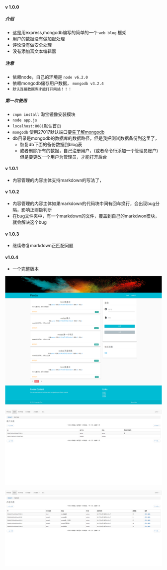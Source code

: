 ﻿#### v 1.0.0

##### 介绍
* 这是用express,mongodb编写的简单的一个 `web blog` 框架
* 用户的数据没有做加密处理
* 评论没有做安全处理
* 没有添加富文本编辑器

##### 注意
* 依赖node，自己的环境是 `node v6.2.0`
* 依赖mongodb储存用户数据， `mongodb v3.2.4`
* `默认连接数据库才能打开网站！！！`

##### 第一次使用
* `cnpm install` 淘宝镜像安装模块
* `node app.js`
* `localhost:8081`默认首页
* `mongodb` 使用27017默认端口[要先了解mongodb]()
* db目录是mongodb的数据库的数据路径，但是我把测试数据备份到这里了，
	* 恢复db下面的备份数据到blog表
	* 或者删除所有的数据，自己注册用户，(或者命令行添加一个管理员账户)但是要更改一个用户为管理员，才能打开后台

#### v 1.0.1
* 内容管理的内容主体支持markdown的写法了，

#### v 1.0.2
* 内容管理的内容主体如果markdown的代码块中间有回车换行，会出现bug分隔，影响正则额判断
* 在bug文件夹中，有一个markdown的文件，覆盖到自己的markdwon模块，就会解决这个bug

#### v 1.0.3
* 继续修复markdown正匹配问题

#### v1.0.4

* 一个完整版本

![首页截图](./public/images/panda_index.png)

![管理页截图](./public/images/panda_admin.png)

![管理页截图1](./public/images/panda_admin2.png)
